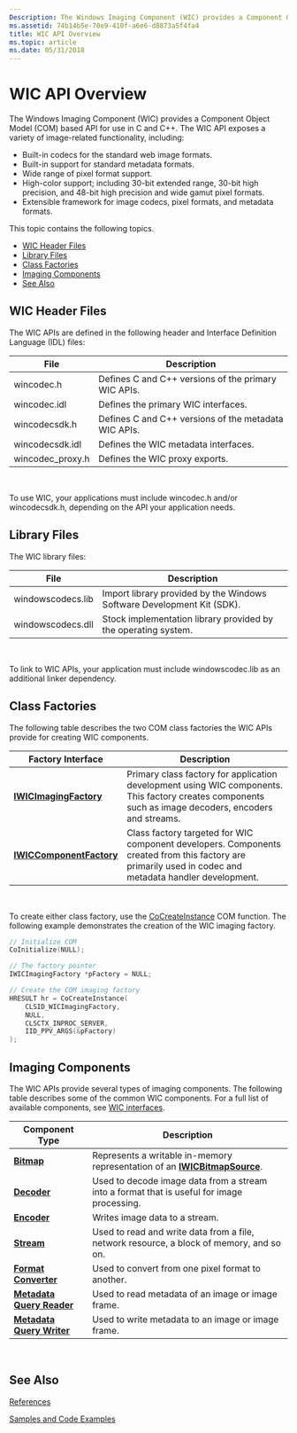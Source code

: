 ```yaml
---
Description: The Windows Imaging Component (WIC) provides a Component Object Model (COM) based API for use in C and C++.
ms.assetid: 74b14b5e-70e9-410f-a6e6-d8873a5f4fa4
title: WIC API Overview
ms.topic: article
ms.date: 05/31/2018
---
```


# WIC API Overview

The Windows Imaging Component (WIC) provides a Component Object Model (COM) based API for use in C and C++. The WIC API exposes a variety of image-related functionality, including:

-   Built-in codecs for the standard web image formats.
-   Built-in support for standard metadata formats.
-   Wide range of pixel format support.
-   High-color support; including 30-bit extended range, 30-bit high precision, and 48-bit high precision and wide gamut pixel formats.
-   Extensible framework for image codecs, pixel formats, and metadata formats.

This topic contains the following topics.

-   [WIC Header Files](#wic-header-files)
-   [Library Files](#library-files)
-   [Class Factories](#class-factories)
-   [Imaging Components](#imaging-components)
-   [See Also](#see-also)

## WIC Header Files

The WIC APIs are defined in the following header and Interface Definition Language (IDL) files:



| File              | Description                                          |
|-------------------|------------------------------------------------------|
| wincodec.h        | Defines C and C++ versions of the primary WIC APIs.  |
| wincodec.idl      | Defines the primary WIC interfaces.                  |
| wincodecsdk.h     | Defines C and C++ versions of the metadata WIC APIs. |
| wincodecsdk.idl   | Defines the WIC metadata interfaces.                 |
| wincodec\_proxy.h | Defines the WIC proxy exports.                       |



 

To use WIC, your applications must include wincodec.h and/or wincodecsdk.h, depending on the API your application needs.

## Library Files

The WIC library files:



| File              | Description                                                            |
|-------------------|------------------------------------------------------------------------|
| windowscodecs.lib | Import library provided by the Windows Software Development Kit (SDK). |
| windowscodecs.dll | Stock implementation library provided by the operating system.         |



 

To link to WIC APIs, your application must include windowscodec.lib as an additional linker dependency.

## Class Factories

The following table describes the two COM class factories the WIC APIs provide for creating WIC components.



| Factory Interface                                               | Description                                                                                                                                             |
|-----------------------------------------------------------------|---------------------------------------------------------------------------------------------------------------------------------------------------------|
| [**IWICImagingFactory**](/windows/desktop/api/Wincodec/nn-wincodec-iwicimagingfactory)     | Primary class factory for application development using WIC components. This factory creates components such as image decoders, encoders and streams.   |
| [**IWICComponentFactory**](/windows/desktop/api/Wincodecsdk/nn-wincodecsdk-iwiccomponentfactory) | Class factory targeted for WIC component developers. Components created from this factory are primarily used in codec and metadata handler development. |



 

To create either class factory, use the [CoCreateInstance](https://msdn.microsoft.com/library/ms686615(VS.85).aspx) COM function. The following example demonstrates the creation of the WIC imaging factory.


```C++
// Initialize COM
CoInitialize(NULL);

// The factory pointer
IWICImagingFactory *pFactory = NULL;

// Create the COM imaging factory
HRESULT hr = CoCreateInstance(
    CLSID_WICImagingFactory,
    NULL,
    CLSCTX_INPROC_SERVER,
    IID_PPV_ARGS(&pFactory)
);
```



## Imaging Components

The WIC APIs provide several types of imaging components. The following table describes some of the common WIC components. For a full list of available components, see [WIC interfaces](-wic-codec-ifaces.md).



| Component Type                                                      | Description                                                                                                   |
|---------------------------------------------------------------------|---------------------------------------------------------------------------------------------------------------|
| [**Bitmap**](/windows/desktop/api/Wincodec/nn-wincodec-iwicbitmap)                             | Represents a writable in-memory representation of an [**IWICBitmapSource**](/windows/desktop/api/Wincodec/nn-wincodec-iwicbitmapsource). |
| [**Decoder**](/windows/desktop/api/Wincodec/nn-wincodec-iwicbitmapdecoder)                     | Used to decode image data from a stream into a format that is useful for image processing.                    |
| [**Encoder**](/windows/desktop/api/wincodec/nn-wincodec-iwicbitmapencoder)                     | Writes image data to a stream.                                                                                |
| [**Stream**](/windows/desktop/api/Wincodec/nn-wincodec-iwicstream)                             | Used to read and write data from a file, network resource, a block of memory, and so on.                      |
| [**Format Converter**](/windows/desktop/api/Wincodec/nn-wincodec-iwicformatconverter)          | Used to convert from one pixel format to another.                                                             |
| [**Metadata Query Reader**](/windows/desktop/api/Wincodec/nn-wincodec-iwicmetadataqueryreader) | Used to read metadata of an image or image frame.                                                             |
| [**Metadata Query Writer**](/windows/desktop/api/Wincodec/nn-wincodec-iwicmetadataquerywriter) | Used to write metadata to an image or image frame.                                                            |



 

## See Also

[References](-wic-codec-reference.md)


[Samples and Code Examples](-wic-samples.md)


 

 



